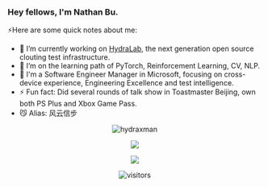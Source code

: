### Hey fellows, I'm Nathan Bu.

⚡️Here are some quick notes about me:

- 🔭 I’m currently working on [HydraLab](https://github.com/microsoft/HydraLab), the next generation open source clouting test infrastructure.
- 🌱 I’m on the learning path of PyTorch, Reinforcement Learning, CV, NLP.
- 💼 I'm a Software Engineer Manager in Microsoft, focusing on cross-device experience, Engineering Excellence and test intelligence.
- ⚡ Fun fact: Did several rounds of talk show in Toastmaster Beijing, own both PS Plus and Xbox Game Pass.
- 😼 Alias: 风云信步

<p align="center"> <img src="https://github-readme-stats.vercel.app/api?username=hydraxman&show_icons=true&theme=radical" alt="hydraxman" />

<p align="center">
    <img src="https://skillicons.dev/icons?i=java,py,js,docker,c,cpp,kotlin,spring,gradle" />
</p>  
<p align="center">
    <img src="https://skillicons.dev/icons?i=git,linux,androidstudio,vscode,idea,ae,ps,pr,azure" />
</p> 

<div align='center'>

![visitors](https://visitor-badge.glitch.me/badge?page_id=hydraxman.hydraxman&left_color=green&right_color=red)

</div>

